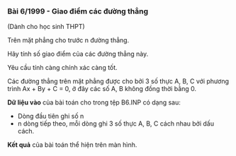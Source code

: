 ### Bài 6/1999 - Giao điểm các đường thẳng 

(Dành cho học sinh THPT)

Trên mặt phẳng cho trước n đường thẳng. 

Hãy tính số giao điểm của các đường thẳng này. 

Yêu cầu tính càng chính xác càng tốt.

Các đường thẳng trên mặt phẳng được cho bởi 3 số thực A, B, C với phương trình Ax + By + C = 0, ở đây các số A, B không đồng thời bằng 0.

**Dữ liệu vào** của bài toán cho trong tệp B6.INP có dạng sau:
- Dòng đầu tiên ghi số n
- n dòng tiếp theo, mỗi dòng ghi 3 số thực A, B, C cách nhau bởi dấu cách.

**Kết quả** của bài toán thể hiện trên màn hình.

